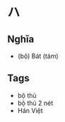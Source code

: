 # ハ

## Nghĩa
* (bộ) Bát (tám)

## Tags
* bộ thủ
* bộ thủ 2 nét
* Hán Việt

<script>window.HANZI_FIELD='ハ';</script>
